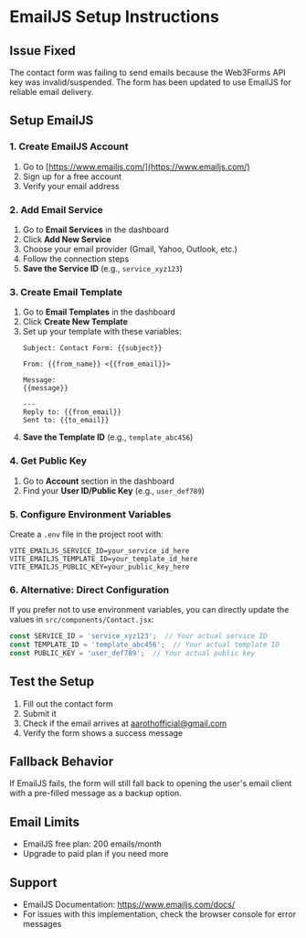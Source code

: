 # EmailJS Setup Instructions

## Issue Fixed
The contact form was failing to send emails because the Web3Forms API key was invalid/suspended. The form has been updated to use EmailJS for reliable email delivery.

## Setup EmailJS

### 1. Create EmailJS Account
1. Go to [https://www.emailjs.com/](https://www.emailjs.com/)
2. Sign up for a free account
3. Verify your email address

### 2. Add Email Service
1. Go to **Email Services** in the dashboard
2. Click **Add New Service**
3. Choose your email provider (Gmail, Yahoo, Outlook, etc.)
4. Follow the connection steps
5. **Save the Service ID** (e.g., `service_xyz123`)

### 3. Create Email Template
1. Go to **Email Templates** in the dashboard
2. Click **Create New Template**
3. Set up your template with these variables:
   ```
   Subject: Contact Form: {{subject}}
   
   From: {{from_name}} <{{from_email}}>
   
   Message:
   {{message}}
   
   ---
   Reply to: {{from_email}}
   Sent to: {{to_email}}
   ```
4. **Save the Template ID** (e.g., `template_abc456`)

### 4. Get Public Key
1. Go to **Account** section in the dashboard
2. Find your **User ID/Public Key** (e.g., `user_def789`)

### 5. Configure Environment Variables
Create a `.env` file in the project root with:

```env
VITE_EMAILJS_SERVICE_ID=your_service_id_here
VITE_EMAILJS_TEMPLATE_ID=your_template_id_here  
VITE_EMAILJS_PUBLIC_KEY=your_public_key_here
```

### 6. Alternative: Direct Configuration
If you prefer not to use environment variables, you can directly update the values in `src/components/Contact.jsx`:

```javascript
const SERVICE_ID = 'service_xyz123';  // Your actual service ID
const TEMPLATE_ID = 'template_abc456';  // Your actual template ID  
const PUBLIC_KEY = 'user_def789';  // Your actual public key
```

## Test the Setup
1. Fill out the contact form
2. Submit it
3. Check if the email arrives at aarothofficial@gmail.com
4. Verify the form shows a success message

## Fallback Behavior
If EmailJS fails, the form will still fall back to opening the user's email client with a pre-filled message as a backup option.

## Email Limits
- EmailJS free plan: 200 emails/month
- Upgrade to paid plan if you need more

## Support
- EmailJS Documentation: https://www.emailjs.com/docs/
- For issues with this implementation, check the browser console for error messages
